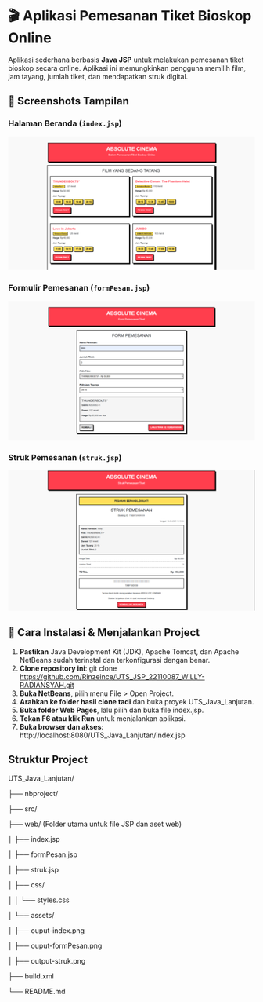 # 🎬 Aplikasi Pemesanan Tiket Bioskop Online

Aplikasi sederhana berbasis **Java JSP** untuk melakukan pemesanan tiket bioskop secara online. Aplikasi ini memungkinkan pengguna memilih film, jam tayang, jumlah tiket, dan mendapatkan struk digital.

## 📸 Screenshots Tampilan

### Halaman Beranda (`index.jsp`)
![Tampilan index.jsp](/assets/output-index.png)

### Formulir Pemesanan (`formPesan.jsp`)
![Tampilan formPesan.jsp](/assets/output-formPesan.png)

### Struk Pemesanan (`struk.jsp`)
![Tampilan struk.jsp](/assets/output-struk.png)

## 🚀 Cara Instalasi & Menjalankan Project
1. **Pastikan** Java Development Kit (JDK), Apache Tomcat, dan Apache NetBeans sudah terinstal dan terkonfigurasi dengan benar.
2. **Clone repository ini**:
   git clone https://github.com/Rinzeince/UTS_JSP_22110087_WILLY-RADIANSYAH.git
3. **Buka NetBeans**, pilih menu File > Open Project.
4. **Arahkan ke folder hasil clone tadi** dan buka proyek UTS_Java_Lanjutan.
5. **Buka folder Web Pages**, lalu pilih dan buka file index.jsp.
6. **Tekan F6 atau klik Run** untuk menjalankan aplikasi.
7. **Buka browser dan akses**:
    http://localhost:8080/UTS_Java_Lanjutan/index.jsp

## Struktur Project

UTS_Java_Lanjutan/

├── nbproject/

├── src/

├── web/                    (Folder utama untuk file JSP dan aset web)

│   ├── index.jsp

│   ├── formPesan.jsp

│   ├── struk.jsp

│   ├── css/

│   │   └── styles.css

│   └── assets/

│       ├── ouput-index.png

│       ├── ouput-formPesan.png

│       ├── output-struk.png

├── build.xml

└── README.md

